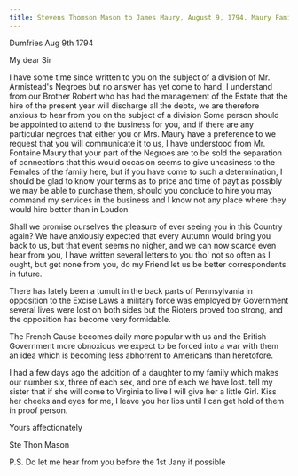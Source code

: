 ```yaml
---
title: Stevens Thomson Mason to James Maury, August 9, 1794. Maury Family Papers, Special Collections Research Center, Swem Library, College of William and Mary.
---
```


Dumfries Aug 9th 1794

My dear Sir

I have some time since written to you on the subject of a division of Mr. Armistead's Negroes but no answer has yet come to hand, I understand from our Brother Robert who has had the management of the Estate that the hire of the present year will discharge all the debts, we are therefore anxious to hear from you on the subject of a division Some person should be appointed to attend to the business for you, and if there are any particular negroes that either you or Mrs. Maury have a preference to we request that you will communicate it to us, I have understood from Mr. Fontaine Maury that your part of the Negroes are to be sold the separation of connections that this would occasion seems to give uneasiness to the Females of the family here,  but if you have come to such a determination, I should be glad to know your terms as to price and time of payt as possibly we may be able to purchase them, should you conclude to hire you may command my services in the business and I know not any place where they would hire better than in Loudon.

Shall we promise ourselves the pleasure of ever seeing you in this Country again? We have anxiously expected that every Autumn would bring you back to us, but that event seems no nigher, and we can now scarce even hear from you, I have written several letters to you tho' not so often as I ought, but get none from you, do my Friend let us be better correspondents in future.

There has lately been a tumult in the back parts of Pennsylvania in opposition to the Excise Laws a military force was employed by Government several lives were lost on both sides but the Rioters proved too strong, and the opposition has become very formidable.

The French Cause becomes daily more popular with us and the British Government more obnoxious we expect to be forced into a war with them an idea which is becoming less abhorrent to Americans than heretofore.

I had a few days ago the addition of a daughter to my family which makes our number six, three of each sex, and one of each we have lost. tell my sister that if she will come to Virginia to live I will give her a little Girl. Kiss her cheeks and eyes for me, I leave you her lips until I can get hold of them in proof person.

Yours affectionately

Ste Thon Mason

P.S. Do let me hear from you before the 1st Jany if possible
